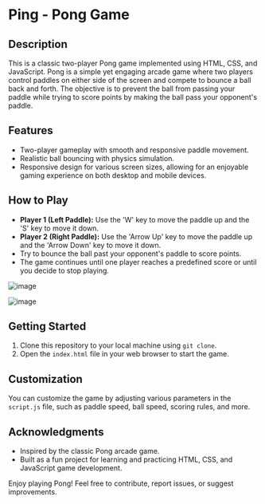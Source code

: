 # Ping - Pong Game

## Description

This is a classic two-player Pong game implemented using HTML, CSS, and JavaScript. Pong is a simple yet engaging arcade game where two players control paddles on either side of the screen and compete to bounce a ball back and forth. The objective is to prevent the ball from passing your paddle while trying to score points by making the ball pass your opponent's paddle.

## Features

- Two-player gameplay with smooth and responsive paddle movement.
- Realistic ball bouncing with physics simulation.
- Responsive design for various screen sizes, allowing for an enjoyable gaming experience on both desktop and mobile devices.

## How to Play

- **Player 1 (Left Paddle):** Use the 'W' key to move the paddle up and the 'S' key to move it down.
- **Player 2 (Right Paddle):** Use the 'Arrow Up' key to move the paddle up and the 'Arrow Down' key to move it down.
- Try to bounce the ball past your opponent's paddle to score points.
- The game continues until one player reaches a predefined score or until you decide to stop playing.

![image](https://github.com/pvchaitanya8/Pong_game/assets/79616131/550bccea-1c0c-456b-ad62-5462e457643a)

![image](https://github.com/pvchaitanya8/Pong_game/assets/79616131/09f855db-2d08-48c3-a372-a86c86552400)

## Getting Started

1. Clone this repository to your local machine using `git clone`.
2. Open the `index.html` file in your web browser to start the game.

## Customization

You can customize the game by adjusting various parameters in the `script.js` file, such as paddle speed, ball speed, scoring rules, and more.

## Acknowledgments

- Inspired by the classic Pong arcade game.
- Built as a fun project for learning and practicing HTML, CSS, and JavaScript game development.

Enjoy playing Pong! Feel free to contribute, report issues, or suggest improvements.

